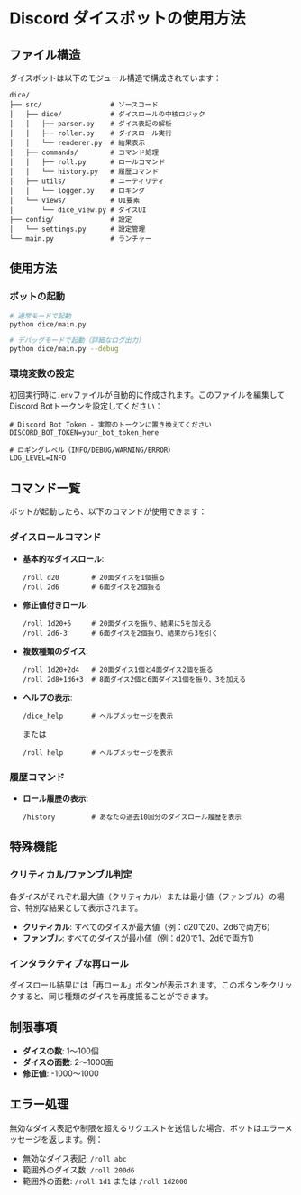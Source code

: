 # Discord ダイスボットの使用方法

## ファイル構造

ダイスボットは以下のモジュール構造で構成されています：

```
dice/
├── src/                 # ソースコード
│   ├── dice/            # ダイスロールの中核ロジック
│   │   ├── parser.py    # ダイス表記の解析
│   │   ├── roller.py    # ダイスロール実行
│   │   └── renderer.py  # 結果表示
│   ├── commands/        # コマンド処理
│   │   ├── roll.py      # ロールコマンド
│   │   └── history.py   # 履歴コマンド
│   ├── utils/           # ユーティリティ
│   │   └── logger.py    # ロギング
│   └── views/           # UI要素
│       └── dice_view.py # ダイスUI
├── config/              # 設定
│   └── settings.py      # 設定管理
└── main.py              # ランチャー
```

## 使用方法

### ボットの起動

```bash
# 通常モードで起動
python dice/main.py

# デバッグモードで起動（詳細なログ出力）
python dice/main.py --debug
```

### 環境変数の設定

初回実行時に`.env`ファイルが自動的に作成されます。このファイルを編集してDiscord Botトークンを設定してください：

```
# Discord Bot Token - 実際のトークンに置き換えてください
DISCORD_BOT_TOKEN=your_bot_token_here

# ロギングレベル（INFO/DEBUG/WARNING/ERROR）
LOG_LEVEL=INFO
```

## コマンド一覧

ボットが起動したら、以下のコマンドが使用できます：

### ダイスロールコマンド

- **基本的なダイスロール**:
  ```
  /roll d20        # 20面ダイスを1個振る
  /roll 2d6        # 6面ダイスを2個振る
  ```

- **修正値付きロール**:
  ```
  /roll 1d20+5     # 20面ダイスを振り、結果に5を加える
  /roll 2d6-3      # 6面ダイスを2個振り、結果から3を引く
  ```

- **複数種類のダイス**:
  ```
  /roll 1d20+2d4   # 20面ダイス1個と4面ダイス2個を振る
  /roll 2d8+1d6+3  # 8面ダイス2個と6面ダイス1個を振り、3を加える
  ```

- **ヘルプの表示**:
  ```
  /dice_help       # ヘルプメッセージを表示
  ```
  または
  ```
  /roll help       # ヘルプメッセージを表示
  ```

### 履歴コマンド

- **ロール履歴の表示**:
  ```
  /history         # あなたの過去10回分のダイスロール履歴を表示
  ```

## 特殊機能

### クリティカル/ファンブル判定

各ダイスがそれぞれ最大値（クリティカル）または最小値（ファンブル）の場合、特別な結果として表示されます。

- **クリティカル**: すべてのダイスが最大値（例：d20で20、2d6で両方6）
- **ファンブル**: すべてのダイスが最小値（例：d20で1、2d6で両方1）

### インタラクティブな再ロール

ダイスロール結果には「再ロール」ボタンが表示されます。このボタンをクリックすると、同じ種類のダイスを再度振ることができます。

## 制限事項

- **ダイスの数**: 1〜100個
- **ダイスの面数**: 2〜1000面
- **修正値**: -1000〜1000

## エラー処理

無効なダイス表記や制限を超えるリクエストを送信した場合、ボットはエラーメッセージを返します。例：

- 無効なダイス表記: `/roll abc`
- 範囲外のダイス数: `/roll 200d6`
- 範囲外の面数: `/roll 1d1` または `/roll 1d2000` 